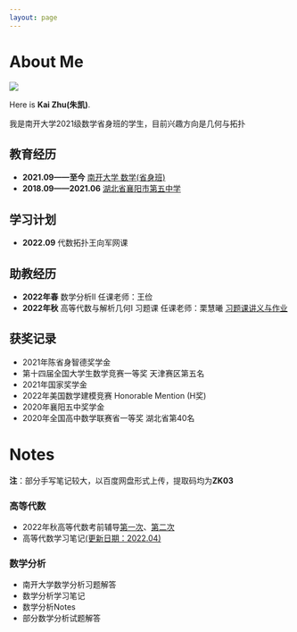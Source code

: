 ```yaml
---
layout: page
---
```


# About Me

![](C:\Users\86188\Documents\GitHub\KaiZhu.github.io\blogs\web.assets\南开飞书20230517-173725.jpg)

Here is **Kai Zhu(朱凯)**.

我是南开大学2021级数学省身班的学生，目前兴趣方向是几何与拓扑

## 教育经历

- **2021.09——至今** <u>南开大学 数学(省身班)</u>
- **2018.09——2021.06** <u>湖北省襄阳市第五中学</u>

## 学习计划

- **2022.09** 代数拓扑王向军网课

## 助教经历

- **2022年春** 数学分析II 任课老师：王俭
- **2022年秋** 高等代数与解析几何I 习题课 任课老师：栗慧曦 [习题课讲义与作业](https://mmkaymath.github.io/KaiZhu.github.io/file/2022xtk.pdf)

## 获奖记录

- 2021年陈省身智德奖学金
- 第十四届全国大学生数学竞赛一等奖 天津赛区第五名
- 2021年国家奖学金
- 2022年美国数学建模竞赛 Honorable Mention  (H奖)
- 2020年襄阳五中奖学金
- 2020年全国高中数学联赛省一等奖 湖北省第40名

# Notes

**注**：部分手写笔记较大，以百度网盘形式上传，提取码均为**ZK03**

### 高等代数

- 2022年秋高等代数考前辅导[第一次](https://mmkaymath.github.io/KaiZhu.github.io/file/first.pdf)、[第二次](https://mmkaymath.github.io/KaiZhu.github.io/file/second.pdf)
- 高等代数学习笔记[(更新日期：2022.04)](https://pan.baidu.com/s/187e6-L6bnUN7djBno5Af3Q?pwd=ZK03)

### 数学分析

- 南开大学数学分析习题解答
- 数学分析学习笔记
- 数学分析Notes
- 部分数学分析试题解答

